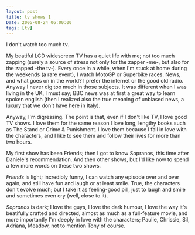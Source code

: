 ```yaml
---
layout: post
title: tv shows 1
Date: 2005-08-24 06:00:00
tags: [tv]
---
```

 

I don't watch too much tv.

My beatiful LCD widescreen TV has a quiet life with me; not too much zapping (surely a source of stress not only for the zapper -me-, but also for the zapped -the tv-). Every once in a while, when I'm stuck at home during the weekends (a rare event), I watch MotoGP or Superbike races. News, and what goes on in the world? I prefer the internet or the good old radio. Anyway I never dig too much in those subjects. It was different when I was living in the UK, I must say; BBC news was at first a great way to learn spoken english (then I realized also the true meaning of unbiased news, a luxury that we don't have here in Italy).  
  
Anyway, I'm digressing. The point is that, even if I don't like TV, I love good TV shows. I love them for the same reason I love long, lengthy books such as The Stand or Crime & Punishment. I love them because I fall in love with the characters, and I like to see them and follow their lives for more than two hours.  
  
My first show has been Friends; then I got to know Sopranos, this time after Daniele's recommendation. And then other shows, but I'd like now to spend a few more words on these two shows.  
  
*Friends* is light; incredibly funny, I can watch any episode over and over again, and still have fun and laugh or at least smile. True, the characters don't evolve much; but I take it as feeling-good pill, just to laugh and smile and sometimes even cry (well, close to it).  
  
*Sopranos* is dark; I love the guys, I love the dark humour, I love the way it's beatifully crafted and directed, almost as much as a full-feature movie, and more importantly I'm deeply in love with the characters; Paulie, Chrissie, Sil, Adriana, Meadow, not to mention Tony of course. 
